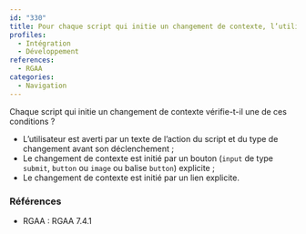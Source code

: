 ```yaml
---
id: "330"
title: Pour chaque script qui initie un changement de contexte, l’utilisateur est-il averti ou en a-t-il le contrôle ?
profiles:
  - Intégration
  - Développement
references:
  - RGAA
categories:
  - Navigation
---
```


Chaque script qui initie un changement de contexte vérifie-t-il une de ces conditions ?

* L’utilisateur est averti par un texte de l’action du script et du type de changement avant son déclenchement ;
* Le changement de contexte est initié par un bouton (`input` de type `submit`, `button` ou `image` ou balise `button`) explicite ;
* Le changement de contexte est initié par un lien explicite.

### Références

*   RGAA : RGAA 7.4.1

